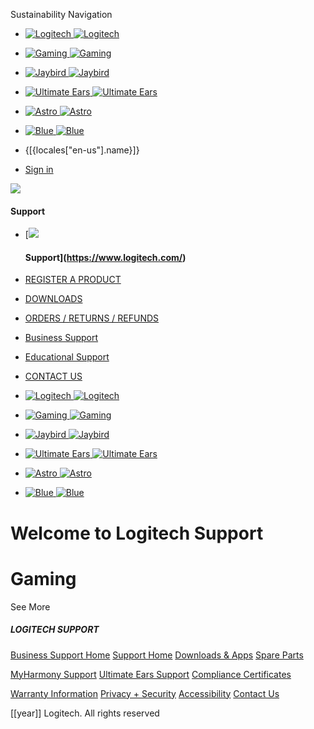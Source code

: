    Sustainability Navigation   

*  [![Logitech](//theme.zdassets.com/theme_assets/9049502/2d503bd968b87c39b5ba4d447612cb2f8622eeea.svg) ![Logitech](//theme.zdassets.com/theme_assets/9049502/2d503bd968b87c39b5ba4d447612cb2f8622eeea.svg)](https://www.logitech.com/)
*  [![Gaming](//theme.zdassets.com/theme_assets/9049502/6ef319835fe9f635f83cea3f71f3f05164fe51e6.svg) ![Gaming](//theme.zdassets.com/theme_assets/9049502/207f8a0db01c682c0fd219a7014dfaa6889201c6.svg)](https://www.logitechg.com/)
*  [![Jaybird](//theme.zdassets.com/theme_assets/9049502/100b22625754dd3cf868049b428e849d0c009e1d.svg) ![Jaybird](//theme.zdassets.com/theme_assets/9049502/100b22625754dd3cf868049b428e849d0c009e1d.svg)](https://www.jaybirdsport.com/)
*  [![Ultimate Ears](//theme.zdassets.com/theme_assets/9049502/b957d3afd9efd8df71a1ce47d8d63870b816daef.svg) ![Ultimate Ears](//theme.zdassets.com/theme_assets/9049502/4913f44677abe0f3b97855228f0ff080f4ffd260.svg)](https://www.ultimateears.com/)
*  [![Astro](//theme.zdassets.com/theme_assets/9049502/a0fc977c3bff0a8438d31c729ca800e3eb13bbee.svg) ![Astro](//theme.zdassets.com/theme_assets/9049502/fa4b17d7f73e1adbf4d3eb27b8ef5497b0f1fe6b.svg)](https://www.astrogaming.com/)
*  [![Blue](//theme.zdassets.com/theme_assets/9049502/61d4ae2e19befeaf6cb7fa9fc4b2e8e9ea8f743a.svg) ![Blue](//theme.zdassets.com/theme_assets/9049502/3782257e7553c5bc1c1eaa0c3543d979409e42c5.svg)](https://support.bluedesigns.com/)

* {\[{locales\["en-us"\].name}\]}
    
* [Sign in](https://www.astrogaming.com/hc/en-us/signin?return_to=https%3A%2F%2Fsupport.logi.com%2Fhc%2Fen-us%2Fcategories%2F360001764393-Gaming&locale=en-us "Opens a dialog")

[![](//theme.zdassets.com/theme_assets/9049502/bd6a1ca0e95fc8fce0512ecb7a4ac543e8bdf297.png)](https://www.astrogaming.com/hc/en-us)

#### Support

* [![](//theme.zdassets.com/theme_assets/9049502/bd6a1ca0e95fc8fce0512ecb7a4ac543e8bdf297.png)
    
    #### Support](https://www.logitech.com/)
* [REGISTER A PRODUCT](https://www.astrogaming.com/hc/en-us/requests/new?ticket_form_id=360000994993)
* [DOWNLOADS](https://www.astrogaming.com/hc/articles/360024361233)
* [ORDERS / RETURNS / REFUNDS](https://www.astrogaming.com/hc/en-us/articles/360023351333/)
* [Business Support](https://prosupport.logi.com/hc/en-us)
* [Educational Support](https://www.astrogaming.com/hc/en-us/requests/new?ticket_form_id=360004097733)
* [CONTACT US](https://www.astrogaming.com/hc/en-us/requests/new?ticket_form_id=360000621393)

*  [![Logitech](//theme.zdassets.com/theme_assets/9049502/2d503bd968b87c39b5ba4d447612cb2f8622eeea.svg) ![Logitech](//theme.zdassets.com/theme_assets/9049502/2d503bd968b87c39b5ba4d447612cb2f8622eeea.svg)](https://www.logitech.com/)
*  [![Gaming](//theme.zdassets.com/theme_assets/9049502/6ef319835fe9f635f83cea3f71f3f05164fe51e6.svg) ![Gaming](//theme.zdassets.com/theme_assets/9049502/207f8a0db01c682c0fd219a7014dfaa6889201c6.svg)](https://www.logitechg.com/)
*  [![Jaybird](//theme.zdassets.com/theme_assets/9049502/100b22625754dd3cf868049b428e849d0c009e1d.svg) ![Jaybird](//theme.zdassets.com/theme_assets/9049502/100b22625754dd3cf868049b428e849d0c009e1d.svg)](https://www.jaybirdsport.com/)
*  [![Ultimate Ears](//theme.zdassets.com/theme_assets/9049502/b957d3afd9efd8df71a1ce47d8d63870b816daef.svg) ![Ultimate Ears](//theme.zdassets.com/theme_assets/9049502/4913f44677abe0f3b97855228f0ff080f4ffd260.svg)](https://www.ultimateears.com/)
*  [![Astro](//theme.zdassets.com/theme_assets/9049502/a0fc977c3bff0a8438d31c729ca800e3eb13bbee.svg) ![Astro](//theme.zdassets.com/theme_assets/9049502/fa4b17d7f73e1adbf4d3eb27b8ef5497b0f1fe6b.svg)](https://www.astrogaming.com/)
*  [![Blue](//theme.zdassets.com/theme_assets/9049502/61d4ae2e19befeaf6cb7fa9fc4b2e8e9ea8f743a.svg) ![Blue](//theme.zdassets.com/theme_assets/9049502/3782257e7553c5bc1c1eaa0c3543d979409e42c5.svg)](https://support.bluedesigns.com/)

Welcome to Logitech Support
===========================

Gaming
======

See More

##### LOGITECH SUPPORT

[Business Support Home](https://prosupport.logi.com/hc) [Support Home](https://www.astrogaming.com/hc/en-us) [Downloads & Apps](https://www.astrogaming.com/hc/articles/360024361233) [Spare Parts](https://www.astrogaming.com/hc/articles/360025903194)

[MyHarmony Support](http://support.myharmony.com/) [Ultimate Ears Support](http://www.ultimateears.com/support) [Compliance Certificates](http://www.logitech.com/compliance)

[Warranty Information](http://www.logitech.com/footer/terms-of-use?id=3101) [Privacy + Security](http://www.logitech.com/footer/privacy) [Accessibility](https://www.logitech.com/en-us/legal/accessibility.html) [Contact Us](https://www.astrogaming.com/hc/en-us/requests/new?ticket_form_id=360000621393)

\[\[year\]\] Logitech. All rights reserved
